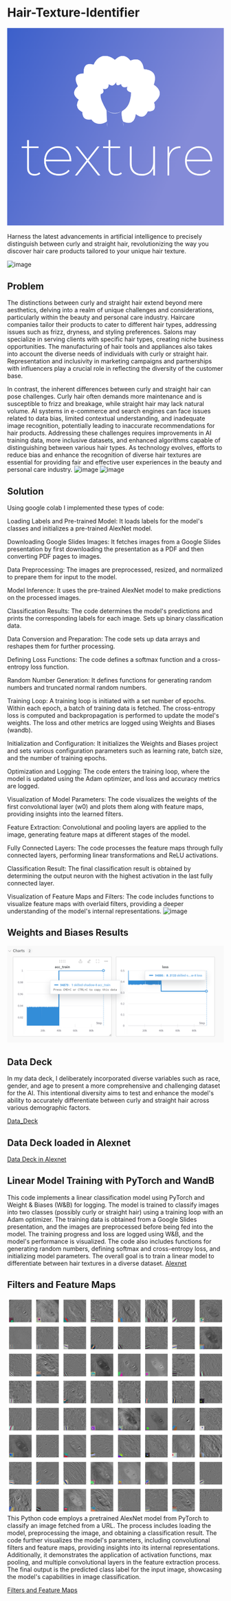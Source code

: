 # Hair-Texture-Identifier
![Logo](curly_hair.png)

Harness the latest advancements in artificial intelligence to precisely distinguish between curly and straight hair, revolutionizing the way you discover hair care products tailored to your unique hair texture.

![image](https://github.com/Theflawlessone/Hair-Texture-Identifier/assets/142954344/db619f13-c9cc-44b0-a1c0-e78680337233)

## Problem
The distinctions between curly and straight hair extend beyond mere aesthetics, delving into a realm of unique challenges and considerations, particularly within the beauty and personal care industry. Haircare companies tailor their products to cater to different hair types, addressing issues such as frizz, dryness, and styling preferences. Salons may specialize in serving clients with specific hair types, creating niche business opportunities. The manufacturing of hair tools and appliances also takes into account the diverse needs of individuals with curly or straight hair. Representation and inclusivity in marketing campaigns and partnerships with influencers play a crucial role in reflecting the diversity of the customer base.

In contrast, the inherent differences between curly and straight hair can pose challenges. Curly hair often demands more maintenance and is susceptible to frizz and breakage, while straight hair may lack natural volume. AI systems in e-commerce and search engines can face issues related to data bias, limited contextual understanding, and inadequate image recognition, potentially leading to inaccurate recommendations for hair products. Addressing these challenges requires improvements in AI training data, more inclusive datasets, and enhanced algorithms capable of distinguishing between various hair types. As technology evolves, efforts to reduce bias and enhance the recognition of diverse hair textures are essential for providing fair and effective user experiences in the beauty and personal care industry.
![image](https://github.com/Theflawlessone/Hair-Texture-Identifier/assets/142954344/6d906aaf-72e6-4e04-8631-f3fdfcc151f2)
![image](https://github.com/Theflawlessone/Hair-Texture-Identifier/assets/142954344/8072c93a-c738-4938-b527-debeecf37f4e)



## Solution

Using google colab I implemented these types of code: 

Loading Labels and Pre-trained Model: It loads labels for the model's classes and initializes a pre-trained AlexNet model.

Downloading Google Slides Images: It fetches images from a Google Slides presentation by first downloading the presentation as a PDF and then converting PDF pages to images.

Data Preprocessing: The images are preprocessed, resized, and normalized to prepare them for input to the model.

Model Inference: It uses the pre-trained AlexNet model to make predictions on the processed images.

Classification Results: The code determines the model's predictions and prints the corresponding labels for each image. Sets up binary classification data.

Data Conversion and Preparation: The code sets up data arrays and reshapes them for further processing.

Defining Loss Functions: The code defines a softmax function and a cross-entropy loss function.

Random Number Generation: It defines functions for generating random numbers and truncated normal random numbers.

Training Loop: A training loop is initiated with a set number of epochs. Within each epoch, a batch of training data is fetched. The cross-entropy loss is computed and backpropagation is performed to update the model's weights. The loss and other metrics are logged using Weights and Biases (wandb).

Initialization and Configuration: It initializes the Weights and Biases project and sets various configuration parameters such as learning rate, batch size, and the number of training epochs.

Optimization and Logging: The code enters the training loop, where the model is updated using the Adam optimizer, and loss and accuracy metrics are logged.

Visualization of Model Parameters: The code visualizes the weights of the first convolutional layer (w0) and plots them along with feature maps, providing insights into the learned filters.

Feature Extraction: Convolutional and pooling layers are applied to the image, generating feature maps at different stages of the model.

Fully Connected Layers: The code processes the feature maps through fully connected layers, performing linear transformations and ReLU activations.

Classification Result: The final classification result is obtained by determining the output neuron with the highest activation in the last fully connected layer.

Visualization of Feature Maps and Filters: The code includes functions to visualize feature maps with overlaid filters, providing a deeper understanding of the model's internal representations.
![image](https://github.com/Theflawlessone/Hair-Texture-Identifier/assets/142954344/e9f8c5ca-a872-490b-bc28-c83b81a37bb2)

## Weights and Biases Results
![Logo](Wand_B_results.png)

## Data Deck
In my data deck, I deliberately incorporated diverse variables such as race, gender, and age to present a more comprehensive and challenging dataset for the AI. This intentional diversity aims to test and enhance the model's ability to accurately differentiate between curly and straight hair across various demographic factors.

[Data_Deck](https://docs.google.com/presentation/d/1mATs77DNphkXvP1BRh-J_wFg3ptQ-K5wyM0xJHjR4pk/edit?usp=sharing)

## Data Deck loaded in Alexnet
[Data Deck in Alexnet](https://colab.research.google.com/drive/1h5G64TCkruibmEOqh0kwUp_-pb3AKZp4?usp=sharing)

## Linear Model Training with PyTorch and WandB
This code implements a linear classification model using PyTorch and Weight & Biases (W&B) for logging. The model is trained to classify images into two classes (possibly curly or straight hair) using a training loop with an Adam optimizer. The training data is obtained from a Google Slides presentation, and the images are preprocessed before being fed into the model. The training progress and loss are logged using W&B, and the model's performance is visualized. The code also includes functions for generating random numbers, defining softmax and cross-entropy loss, and initializing model parameters. The overall goal is to train a linear model to differentiate between hair textures in a diverse dataset.
[Alexnet](https://colab.research.google.com/drive/1SQi159ufFoVHudDnTQ88ZHq3FO5FNqbU?usp=sharing)

## Filters and Feature Maps
![Map](feature_map.png)
This Python code employs a pretrained AlexNet model from PyTorch to classify an image fetched from a URL. The process includes loading the model, preprocessing the image, and obtaining a classification result. The code further visualizes the model's parameters, including convolutional filters and feature maps, providing insights into its internal representations. Additionally, it demonstrates the application of activation functions, max pooling, and multiple convolutional layers in the feature extraction process. The final output is the predicted class label for the input image, showcasing the model's capabilities in image classification.

[Filters and Feature Maps](https://colab.research.google.com/drive/1QrXVnk21dBjcx8biWkUlDiwdGKvVR9Ex?usp=sharing)
